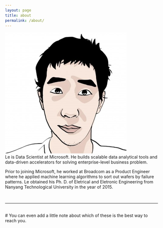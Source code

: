 ```yaml
---
layout: page
title: about
permalink: /about/
---
```


<img class="col one right" src="/img/prof_pic_le.jpg">

<br/>
Le is Data Scientist at Microsoft. He builds scalable data analytical
tools and data-driven accelerators for solving enterprise-level business
problem. 

Prior to joining Microsoft, he worked at Broadcom as a Product
Engineer where he applied machine learning algorithms to sort out wafers
by failure patterns. Le obtained his Ph. D. of Eletrical and Eletronic Engineering from Nanyang Technological
University in the year of 2015. 

<br/>
<hr/>
<br/>
<span class="contacticon center">
	<a href="mailto:yueguoguo1024@gmail.com"><i class="fa fa-envelope-square"></i></a>
	<a href="https://github.com" target="yueguoguo"><i class="fa fa-github-square"></i></a>
	<a href="https://www.linkedin.com" target="_blank"><i class="fa fa-linkedin-square"></i></a>
	<a href="http://tumblr.com" target="_blank"><i class="fa fa-tumblr-square"></i></a>
	<a href="https://twitter.com" target="_blank"><i class="fa fa-twitter-square"></i></a>
</span>

<div class="col three caption">
# You can even add a little note about which of these is the best way to reach you.
</div>

